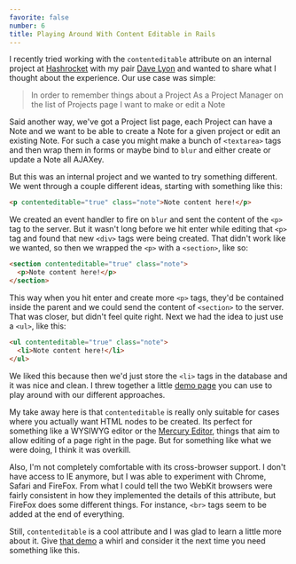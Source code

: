 ```yaml
---
favorite: false
number: 6
title: Playing Around With Content Editable in Rails
---
```


I recently tried working with the `contenteditable` attribute on an internal
project at [Hashrocket](http://hashrocket.com) with my pair [Dave
Lyon](http://twitter.com/daveisonthego) and wanted to share what I thought about
the experience. Our use case was simple:

> In order to remember things about a Project
> As a Project Manager on the list of Projects page
> I want to make or edit a Note

Said another way, we've got a Project list page, each Project can have a Note
and we want to be able to create a Note for a given project or edit an existing
Note. For such a case you might make a bunch of `<textarea>` tags and then wrap
them in forms or maybe bind to `blur` and either create or update a Note all
AJAXey.

But this was an internal project and we wanted to try something different. We
went through a couple different ideas, starting with something like this:

```html
<p contenteditable="true" class="note">Note content here!</p>
```

We created an event handler to fire on `blur` and sent the content of the `<p>`
tag to the server. But it wasn't long before we hit enter while editing that
`<p>` tag and found that new `<div>` tags were being created. That didn't work
like we wanted, so then we wrapped the `<p>` with a `<section>`, like so:

```html
<section contenteditable="true" class="note">
  <p>Note content here!</p>
</section>
```

This way when you hit enter and create more `<p>` tags, they'd be contained
inside the parent and we could send the content of `<section>` to the server.
That was closer, but didn't feel quite right. Next we had the idea to just use a
`<ul>`, like this:

```html
<ul contenteditable="true" class="note">
  <li>Note content here!</li>
</ul>
```

We liked this because then we'd just store the `<li>` tags in the database and
it was nice and clean. I threw together a little [demo page](/rotten.html#8) you
can use to play around with our different approaches.

My take away here is that `contenteditable` is really only suitable for cases
where you actually want HTML nodes to be created. Its perfect for something like
a WYSIWYG editor or the [Mercury Editor][mercury], things that aim to allow
editing of a page right in the page. But for something like what we were doing,
I think it was overkill.

Also, I'm not completely comfortable with its cross-browser support. I don't
have access to IE anymore, but I was able to experiment with Chrome, Safari and
FireFox. From what I could tell the two WebKit browsers were fairly consistent
in how they implemented the details of this attribute, but FireFox does some
different things. For instance, `<br>` tags seem to be added at the end of
everything.

Still, `contenteditable` is a cool attribute and I was glad to learn a little
more about it. Give [that demo](/rotten.html#8) a whirl and consider it the next
time you need something like this.

[hashrocket]: http://hashrocket.com
[dave]: http://twitter.com/daveisonthego
[mercury]: http://railscasts.com/episodes/296-mercury-editor
